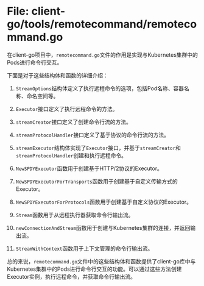 # File: client-go/tools/remotecommand/remotecommand.go

在client-go项目中，`remotecommand.go`文件的作用是实现与Kubernetes集群中的Pods进行命令行交互。

下面是对于这些结构体和函数的详细介绍：

1. `StreamOptions`结构体定义了执行远程命令的选项，包括Pod名称、容器名称、命名空间等。

2. `Executor`接口定义了执行远程命令的方法。

3. `streamCreator`接口定义了创建命令行流的方法。

4. `streamProtocolHandler`接口定义了基于协议的命令行流的方法。

5. `streamExecutor`结构体实现了`Executor`接口，并基于`streamCreator`和`streamProtocolHandler`创建和执行远程命令。

6. `NewSPDYExecutor`函数用于创建基于HTTP/2协议的Executor。

7. `NewSPDYExecutorForTransports`函数用于创建基于自定义传输方式的Executor。

8. `NewSPDYExecutorForProtocols`函数用于创建基于自定义协议的Executor。

9. `Stream`函数用于从远程执行器获取命令行输出流。

10. `newConnectionAndStream`函数用于创建与Kubernetes集群的连接，并返回输出流。

11. `StreamWithContext`函数用于上下文管理的命令行输出流。

总的来说，`remotecommand.go`文件中的这些结构体和函数提供了client-go库中与Kubernetes集群中的Pods进行命令行交互的功能。可以通过这些方法创建Executor实例，执行远程命令，并获取命令行输出流。

